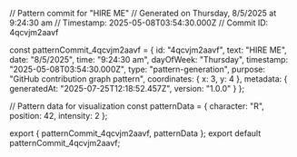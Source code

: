 // Pattern commit for "HIRE ME"
// Generated on Thursday, 8/5/2025 at 9:24:30 am
// Timestamp: 2025-05-08T03:54:30.000Z
// Commit ID: 4qcvjm2aavf

const patternCommit_4qcvjm2aavf = {
  id: "4qcvjm2aavf",
  text: "HIRE ME",
  date: "8/5/2025",
  time: "9:24:30 am",
  dayOfWeek: "Thursday",
  timestamp: "2025-05-08T03:54:30.000Z",
  type: "pattern-generation",
  purpose: "GitHub contribution graph pattern",
  coordinates: {
    x: 3,
    y: 4
  },
  metadata: {
    generatedAt: "2025-07-25T12:18:52.457Z",
    version: "1.0.0"
  }
};

// Pattern data for visualization
const patternData = {
  character: "R",
  position: 42,
  intensity: 2
};

export { patternCommit_4qcvjm2aavf, patternData };
export default patternCommit_4qcvjm2aavf;
